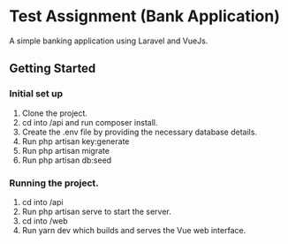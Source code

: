# Test Assignment (Bank Application)

A simple banking application using Laravel and VueJs.

## Getting Started

### Initial set up

1. Clone the project.
2. cd into /api and run composer install.
3. Create the .env file by providing the necessary database details.
4. Run php artisan key:generate
5. Run php artisan migrate
6. Run php artisan db:seed

### Running the project.

1. cd into /api
2. Run php artisan serve to start the server.
3. cd into /web
4. Run yarn dev which builds and serves the Vue web interface. 


